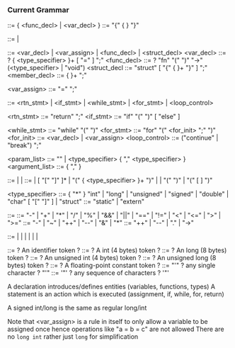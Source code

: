 ### Current Grammar

<program> ::= { <func_decl> | <var_decl> }
<block> ::= "{" { <element> } "}"

<element> ::= <stmt> | <decl>

<decl> ::= <var_decl> | <var_assign> | <func_decl> | <struct_decl>
<var_decl> ::= <specifier>? { <type_specifier> }+ <identifier> [ "=" <expr> ] ";"
<func_decl> ::= <specifier>? "fn" <identifier> "(" <param-list> ")" "->" (<type_specifier> | "void") <block>
<struct_decl ::= "struct" <identifier> [ "{" { <member-declaration> }+ "}" ] ";"
<member_decl> ::= { <type-specifier> }+ <declarator> ";"

<var_assign> ::= <identifer> "=" <expr> ";"

<stmt> ::= <rtn_stmt> | <if_stmt> | <while_stmt> | <for_stmt> | <loop_control>

<rtn_stmt> ::= "return" <expr> ";"
<if_stmt> ::= "if" "(" <expr> ")" <block> [ "else" <block> ]

<while_stmt> ::= "while" "(" <expr> ")" <block>
<for_stmt> ::= "for" "(" <for_init> <expr> ";" <expr> ")" <block>
<for_init> ::= <var_decl> | <var_assign>
<loop_control> ::= ("continue" | "break") ";"

<param_list> ::= "" | <type_specifier> <identifier> { "," <type_specifier> <identifier> }
<argument_list> ::= <exp> { "," <exp> }

<expr> ::= <factor> | <expr> <binopr> <expr> | <factor> <postopr>
<factor> ::= <literal>
| <identifier> [ "[" <expr> "]" ]\*
| "(" { <type_specifier> }+ ")" <factor>
| <unopr> <factor>
| "(" <expr> ")"
| <identifier> "(" [ <argument-list> ] ")"

<type_specifier> ::= { "\*" } "int" | "long" | "unsigned" | "signed" | "double" | "char" [ "[" <expr> "]" ] | "struct" <identifier>
<specifier> ::= "static" | "extern"

<binopr> ::= ::= "-" | "+" | "\*" | "/" | "%" | "&&" | "||"
| "==" | "!=" | "<" | "<=" | ">" | ">="
<unopr> ::= "-" | "~" | "++" | "--" | "&" | "\*"
<postopr> ::= "++" | "--" | "." <identifier> | "->" <identifier>

<literal> ::= <int> | <long> | <uint> | <ulong> | <double> | <char> | <string>

<identifier> ::= ? An identifier token ?
<int> ::= ? A int (4 bytes) token ?
<long> ::= ? An long (8 bytes) token ?
<uint> ::= ? An unsigned int (4 bytes) token ?
<ulong> ::= ? An unsigned long (8 bytes) token ?
<double> ::= ? A floating-point constant token ?
<char> ::= "'" ? any single character ? "'"
<string> ::= '"' ? any sequence of characters ? '"'

A declaration introduces/defines entities (variables, functions, types)
A statement is an action which is executed (assignment, if, while, for, return)

A signed int/long is the same as regular long/int

Note that <var_assign> is a rule in itself to only allow a variable to be assigned once hence operations like "a = b = c" are not allowed
There are no `long int` rather just `long` for simplification
